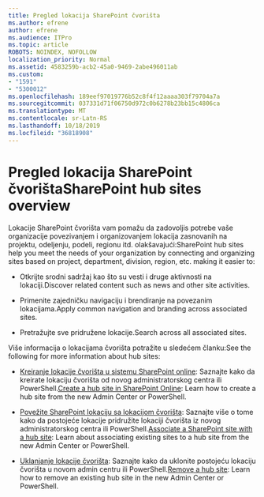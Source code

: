 ```yaml
---
title: Pregled lokacija SharePoint čvorišta
ms.author: efrene
author: efrene
ms.audience: ITPro
ms.topic: article
ROBOTS: NOINDEX, NOFOLLOW
localization_priority: Normal
ms.assetid: 4583259b-acb2-45a0-9469-2abe496011ab
ms.custom:
- "1591"
- "5300012"
ms.openlocfilehash: 189eef97019776b52c8f4f12aaaa303f79704a7a
ms.sourcegitcommit: 037331d71f06750d972c0b6278b23bb15c4806ca
ms.translationtype: MT
ms.contentlocale: sr-Latn-RS
ms.lasthandoff: 10/18/2019
ms.locfileid: "36818908"
---
```

# <a name="sharepoint-hub-sites-overview"></a><span data-ttu-id="15cdd-102">Pregled lokacija SharePoint čvorišta</span><span class="sxs-lookup"><span data-stu-id="15cdd-102">SharePoint hub sites overview</span></span>

<span data-ttu-id="15cdd-103">Lokacije SharePoint čvorišta vam pomažu da zadovoljis potrebe vaše organizacije povezivanjem i organizovanjem lokacija zasnovanih na projektu, odeljenju, podeli, regionu itd. olakšavajući:</span><span class="sxs-lookup"><span data-stu-id="15cdd-103">SharePoint hub sites help you meet the needs of your organization by connecting and organizing sites based on project, department, division, region, etc. making it easier to:</span></span>

- <span data-ttu-id="15cdd-104">Otkrijte srodni sadržaj kao što su vesti i druge aktivnosti na lokaciji.</span><span class="sxs-lookup"><span data-stu-id="15cdd-104">Discover related content such as news and other site activities.</span></span>

- <span data-ttu-id="15cdd-105">Primenite zajedničku navigaciju i brendiranje na povezanim lokacijama.</span><span class="sxs-lookup"><span data-stu-id="15cdd-105">Apply common navigation and branding across associated sites.</span></span> 

- <span data-ttu-id="15cdd-106">Pretražujte sve pridružene lokacije.</span><span class="sxs-lookup"><span data-stu-id="15cdd-106">Search across all associated sites.</span></span>

<span data-ttu-id="15cdd-107">Više informacija o lokacijama čvorišta potražite u sledećem članku:</span><span class="sxs-lookup"><span data-stu-id="15cdd-107">See the following for more information about hub sites:</span></span>
- <span data-ttu-id="15cdd-108">[Kreiranje lokacije čvorišta u sistemu SharePoint online](https://docs.microsoft.com/sharepoint/create-hub-site): Saznajte kako da kreirate lokaciju čvorišta od novog administratorskog centra ili PowerShell.</span><span class="sxs-lookup"><span data-stu-id="15cdd-108">[Create a hub site in SharePoint Online](https://docs.microsoft.com/sharepoint/create-hub-site): Learn how to create a hub site from the new Admin Center or PowerShell.</span></span>

- <span data-ttu-id="15cdd-109">[Povežite SharePoint lokaciju sa lokacijom čvorišta](https://support.office.com/article/associate-a-sharepoint-site-with-a-hub-site-ae0009fd-af04-4d3d-917d-88edb43efc05): Saznajte više o tome kako da postojeće lokacije pridružite lokaciji čvorišta iz novog administratorskog centra ili PowerShell.</span><span class="sxs-lookup"><span data-stu-id="15cdd-109">[Associate a SharePoint site with a hub site](https://support.office.com/article/associate-a-sharepoint-site-with-a-hub-site-ae0009fd-af04-4d3d-917d-88edb43efc05): Learn about associating existing sites to a hub site from the new Admin Center or PowerShell.</span></span>

- <span data-ttu-id="15cdd-110">[Uklanjanje lokacije čvorišta](https://docs.microsoft.com/sharepoint/remove-hub-site): Saznajte kako da uklonite postojeću lokaciju čvorišta u novom admin centru ili PowerShell.</span><span class="sxs-lookup"><span data-stu-id="15cdd-110">[Remove a hub site](https://docs.microsoft.com/sharepoint/remove-hub-site): Learn how to remove an existing hub site in the new Admin Center or PowerShell.</span></span>

